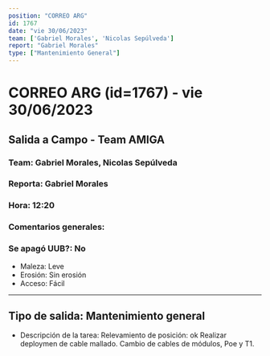 ```yaml
---
position: "CORREO ARG"
id: 1767
date: "vie 30/06/2023"
team: ['Gabriel Morales', 'Nicolas Sepúlveda']
report: "Gabriel Morales"
type: ["Mantenimiento General"]
---
```


# CORREO ARG (id=1767) - vie 30/06/2023
## Salida a Campo - Team AMIGA
### Team: Gabriel Morales, Nicolas Sepúlveda
### Reporta: Gabriel Morales
### Hora: 12:20
### Comentarios generales: 
### Se apagó UUB?: No 
- Maleza: Leve
- Erosión: Sin erosión
- Acceso: Fácil
---------
## Tipo de salida: Mantenimiento general
   - Descripción de la tarea: Relevamiento de posición: ok 
Realizar deploymen de cable mallado.
Cambio de cables de módulos, Poe y T1.
